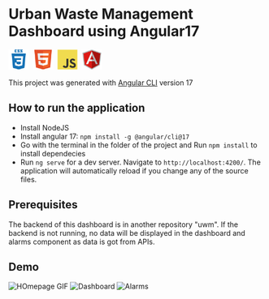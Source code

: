 # Urban Waste Management Dashboard using Angular17
  <img src="https://github.com/devicons/devicon/blob/master/icons/css3/css3-plain-wordmark.svg"  title="CSS3" alt="CSS" width="40" height="40"/>&nbsp;
  <img src="https://github.com/devicons/devicon/blob/master/icons/html5/html5-original.svg" title="HTML5" alt="HTML" width="40" height="40"/>&nbsp;
  <img src="https://github.com/devicons/devicon/blob/master/icons/javascript/javascript-original.svg" title="JavaScript" alt="JavaScript" width="40" height="40"/>&nbsp;
  <img src="https://github.com/devicons/devicon/blob/master/icons/angularjs/angularjs-original.svg" title="Angular 15" alt="Angular 15" width="40" height="40"/>
  
This project was generated with [Angular CLI](https://github.com/angular/angular-cli) version 17

## How to run the application
- Install NodeJS
- Install angular 17: `npm install -g @angular/cli@17`
- Go with the terminal in the folder of the project and Run `npm install` to install dependecies
- Run `ng serve` for a dev server. Navigate to `http://localhost:4200/`. The application will automatically reload if you change any of the source files.

## Prerequisites
The backend of this dashboard is in another repository "uwm". If the backend is not running, no data will be displayed in the dashboard and alarms component as data is got from APIs. 

## Demo 
![HOmepage GIF](https://github.com/mard4/uwm-dashboard/blob/547d78075ec355e4bf7c5e86a2918232b4534360/readme/homepage.gif)
![Dashboard](https://github.com/mard4/uwm-dashboard/blob/821ec8b91e0858bef9780ae1609f7c5eb9506620/readme/image_2024-08-09_16-11-14.png)
![Alarms](https://github.com/mard4/uwm-dashboard/blob/821ec8b91e0858bef9780ae1609f7c5eb9506620/readme/image_2024-08-09_16-09-42.png)
